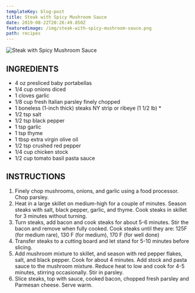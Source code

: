 ```yaml
---
templateKey: blog-post
title: Steak with Spicy Mushroom Sauce
date: 2019-08-22T20:26:49.850Z
featuredimage: /img/steak-with-spicy-mushroom-sauce.png
path: recipes
---
```

![Steak with Spicy Mushroom Sauce](/img/steak-with-spicy-mushroom-sauce.png)

## INGREDIENTS

* 4 oz presliced baby portabellas
* 1/4 cup onions diced
* 1 cloves garlic
* 1/8 cup fresh Italian parsley finely chopped
* 1 boneless (1-inch thick) steaks NY strip or ribeye (1 1/2 lb) *
* 1/2 tsp salt
* 1/2 tsp black pepper
* 1 tsp garlic
* 1 tsp thyme
* 1 tbsp extra virgin olive oil
* 1/2 tsp crushed red pepper
* 1/4 cup chicken stock
* 1/2 cup tomato basil pasta sauce

## INSTRUCTIONS

1. Finely chop mushrooms, onions, and garlic using a food processor. Chop parsley.
2. Heat in a large skillet on medium-high for a couple of minutes. Season steaks with salt, black pepper, garlic, and thyme. Cook steaks in skillet for 3 minutes without turning.
3. Turn steaks, add bacon and cook steaks for about 5-6 minutes. Stir the bacon and remove when fully cooked. Cook steaks until they are: 125F (for medium rare), 130 F (for medium), 170 F (for well done)
4. Transfer steaks to a cutting board and let stand for 5-10 minutes before slicing.
5. Add mushroom mixture to skillet, and season with red pepper flakes, salt, and black pepper. Cook for about 4 minutes. Add stock and pasta sauce to the mushroom mixture. Reduce heat to low and cook for 4-5 minutes, stirring occasionally. Stir in parsley.
6. Slice steaks, top with sauce, cooked bacon, chopped fresh parsley and Parmesan cheese. Serve warm.
